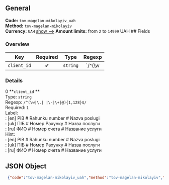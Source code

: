 ## General 
**Code:** `tov-magelan-mikolayiv_uah`  
**Method:** `tov-magelan-mikolayiv`  
**Currency:** `UAH` [show -->]() 
**Amount limits:** from `2`  to `14999`  UAH ## Fields 
### Overview 
|Key|Required|Type|Regexp| 
|:---:|:---:|:---:|:---:| 
|`client_id` |✔ |`string` |`/^(\w|\.| |\-|\+|@){1,128}$/` | 
 
### Details 
0 **`client_id` **  
Type: `string`  
Regexp: `/^(\w|\.| |\-|\+|@){1,128}$/`  
Required: `1`  
Label:  
: [en] PIB # Rahunku number # Nazva poslugi  
: [uk] ПIБ # Номер Рахунку # Назва послуги  
: [ru] ФИО # Номер счета # Название услуги  
Hint:  
: [en] PIB # Rahunku number # Nazva poslugi  
: [uk] ПIБ # Номер Рахунку # Назва послуги  
: [ru] ФИО # Номер счета # Название услуги  
## JSON Object 
```json
 {"code":"tov-magelan-mikolayiv_uah","method":"tov-magelan-mikolayiv","currency":"UAH","fields":[{"key":"client_id","type":"string","label":{"en":"PIB # Rahunku number # Nazva poslugi","uk":"\u041fI\u0411 # \u041d\u043e\u043c\u0435\u0440 \u0420\u0430\u0445\u0443\u043d\u043a\u0443 # \u041d\u0430\u0437\u0432\u0430 \u043f\u043e\u0441\u043b\u0443\u0433\u0438","ru":"\u0424\u0418\u041e # \u041d\u043e\u043c\u0435\u0440 \u0441\u0447\u0435\u0442\u0430 # \u041d\u0430\u0437\u0432\u0430\u043d\u0438\u0435 \u0443\u0441\u043b\u0443\u0433\u0438"},"regexp":"\/^(\\w|\\.| |\\-|\\+|@){1,128}$\/","required":true,"position":1,"hint":{"en":"PIB # Rahunku number # Nazva poslugi","uk":"\u041fI\u0411 # \u041d\u043e\u043c\u0435\u0440 \u0420\u0430\u0445\u0443\u043d\u043a\u0443 # \u041d\u0430\u0437\u0432\u0430 \u043f\u043e\u0441\u043b\u0443\u0433\u0438","ru":"\u0424\u0418\u041e # \u041d\u043e\u043c\u0435\u0440 \u0441\u0447\u0435\u0442\u0430 # \u041d\u0430\u0437\u0432\u0430\u043d\u0438\u0435 \u0443\u0441\u043b\u0443\u0433\u0438"},"example":"\u041f\u0435\u0442\u0440\u043e\u0432 \u0410.\u0410.#123154545555#\u0410\u0440\u0435\u043d\u0434\u0430\/\u0420\u0435\u043a\u043b\u0430\u043c\u0430"}],"amount_min":2,"amount_max":14999}```  
